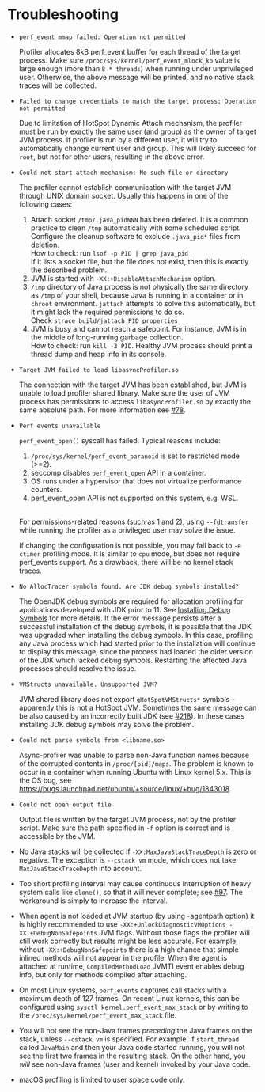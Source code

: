 # Troubleshooting

*  ```
   perf_event mmap failed: Operation not permitted
   ```
   Profiler allocates 8kB perf_event buffer for each thread of the target process.
   Make sure `/proc/sys/kernel/perf_event_mlock_kb` value is large enough
   (more than `8 * threads`) when running under unprivileged user. Otherwise, the above message
   will be printed, and no native stack traces will be collected.

*  ```
   Failed to change credentials to match the target process: Operation not permitted
   ```
   Due to limitation of HotSpot Dynamic Attach mechanism, the profiler must be run
   by exactly the same user (and group) as the owner of target JVM process.
   If profiler is run by a different user, it will try to automatically change
   current user and group. This will likely succeed for `root`, but not for
   other users, resulting in the above error.


*  ```
   Could not start attach mechanism: No such file or directory
   ```
   The profiler cannot establish communication with the target JVM through UNIX domain socket.
   Usually this happens in one of the following cases:
     1. Attach socket `/tmp/.java_pidNNN` has been deleted. It is a common
     practice to clean `/tmp` automatically with some scheduled script.
     Configure the cleanup software to exclude `.java_pid*` files from deletion.  
     How to check: run `lsof -p PID | grep java_pid`  
     If it lists a socket file, but the file does not exist, then this is exactly
     the described problem.
     2. JVM is started with `-XX:+DisableAttachMechanism` option.
     3. `/tmp` directory of Java process is not physically the same directory
        as `/tmp` of your shell, because Java is running in a container or in
        `chroot` environment. `jattach` attempts to solve this automatically,
        but it might lack the required permissions to do so.  
        Check `strace build/jattach PID properties`
     4. JVM is busy and cannot reach a safepoint. For instance,
        JVM is in the middle of long-running garbage collection.  
        How to check: run `kill -3 PID`. Healthy JVM process should print
        a thread dump and heap info in its console.

*  ```
   Target JVM failed to load libasyncProfiler.so
   ```
   The connection with the target JVM has been established, but JVM is unable to load profiler shared library.
   Make sure the user of JVM process has permissions to access `libasyncProfiler.so` by exactly the same absolute path.
   For more information see [#78](https://github.com/async-profiler/async-profiler/issues/78).


*  ```
   Perf events unavailable
   ```
   `perf_event_open()` syscall has failed. Typical reasons include:
   1. `/proc/sys/kernel/perf_event_paranoid` is set to restricted mode (>=2).
   2. seccomp disables `perf_event_open` API in a container.
   3. OS runs under a hypervisor that does not virtualize performance counters.
   4. perf_event_open API is not supported on this system, e.g. WSL.</br>

   </br>For permissions-related reasons (such as 1 and 2), using `--fdtransfer` while running the profiler
   as a privileged user may solve the issue.
   
   If changing the configuration is not possible, you may fall back to
   `-e ctimer` profiling mode. It is similar to `cpu` mode, but does not
   require perf_events support. As a drawback, there will be no kernel
   stack traces.

*  ```
   No AllocTracer symbols found. Are JDK debug symbols installed?
   ```
   The OpenJDK debug symbols are required for allocation profiling for applications developed
   with JDK prior to 11. See [Installing Debug Symbols](ProfilingModes.md#installing-debug-symbols) for more
   details. If the error message persists after a successful installation of the debug symbols,
   it is possible that the JDK was upgraded when installing the debug symbols.
   In this case, profiling any Java process which had started prior to the installation
   will continue to display this message, since the process had loaded
   the older version of the JDK which lacked debug symbols.
   Restarting the affected Java processes should resolve the issue.

*  ```
   VMStructs unavailable. Unsupported JVM?
   ```
   JVM shared library does not export `gHotSpotVMStructs*` symbols -
   apparently this is not a HotSpot JVM. Sometimes the same message
   can be also caused by an incorrectly built JDK
   (see [#218](https://github.com/async-profiler/async-profiler/issues/218)).
   In these cases installing JDK debug symbols may solve the problem.

*  ```
   Could not parse symbols from <libname.so>
   ```
   Async-profiler was unable to parse non-Java function names because of
   the corrupted contents in `/proc/[pid]/maps`. The problem is known to
   occur in a container when running Ubuntu with Linux kernel 5.x.
   This is the OS bug, see https://bugs.launchpad.net/ubuntu/+source/linux/+bug/1843018.

*  ```
   Could not open output file
   ```
   Output file is written by the target JVM process, not by the profiler script.
   Make sure the path specified in `-f` option is correct and is accessible by the JVM.


* No Java stacks will be collected if `-XX:MaxJavaStackTraceDepth` is zero
or negative. The exception is `--cstack vm` mode, which does not take
`MaxJavaStackTraceDepth` into account.


* Too short profiling interval may cause continuous interruption of heavy
system calls like `clone()`, so that it will never complete;
see [#97](https://github.com/async-profiler/async-profiler/issues/97).
The workaround is simply to increase the interval.


*  When agent is not loaded at JVM startup (by using -agentpath option) it is
highly recommended to use `-XX:+UnlockDiagnosticVMOptions -XX:+DebugNonSafepoints` JVM flags.
Without those flags the profiler will still work correctly but results might be
less accurate. For example, without `-XX:+DebugNonSafepoints` there is a high chance
that simple inlined methods will not appear in the profile. When the agent is attached at runtime,
`CompiledMethodLoad` JVMTI event enables debug info, but only for methods compiled after attaching.


* On most Linux systems, `perf_events` captures call stacks with a maximum depth
   of 127 frames. On recent Linux kernels, this can be configured using
   `sysctl kernel.perf_event_max_stack` or by writing to the
   `/proc/sys/kernel/perf_event_max_stack` file.


* You will not see the non-Java frames _preceding_ the Java frames on the
stack, unless `--cstack vm` is specified.
For example, if `start_thread` called `JavaMain` and then your Java
code started running, you will not see the first two frames in the resulting
stack. On the other hand, you _will_ see non-Java frames (user and kernel)
invoked by your Java code.


* macOS profiling is limited to user space code only.
